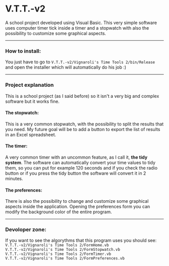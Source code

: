 # V.T.T.-v2
A school project developed using Visual Basic. This very simple software uses computer timer tick inside a timer and a stopwatch with also the possibility to customize some graphical aspects.
<hr/>
<h3>How to install:</h3>
You just have to go to <code>V.T.T.-v2/Vignaroli's Time Tools 2/bin/Release</code> and open the installer which will automatically do his job :)
<hr/>
<h3>Project explanation</h3>
This is a school project (as I said before) so it isn't a very big and complex software but it works fine.
<h4>The stopwatch:</h4>
This is a very common stopwatch, with the possibility to split the results that you need. My future goal will be to add a button to export the list of results in an Excel spreadsheet.
<h4>The timer:</h4>
A very common timer with an uncommon feature, as I call it, <strong>the tidy system</strong>. The software can automatically convert your time values to tidy them, so you can put for example 120 seconds and if you check the radio button or if you press the tidy button the software will convert it in 2 minutes.
<h4>The preferences:</h4>
There is also the possibility to change and customize some graphical aspects inside the application. Opening the preferences form you can modify the background color of the entire program.
<hr/>
<h3>Devoloper zone:</h4>
If you want to see the algorythms that this program uses you should see:<br>
<code>V.T.T.-v2/Vignaroli's Time Tools 2/FormHome.vb</code><br>
<code>V.T.T.-v2/Vignaroli's Time Tools 2/FormStopwatch.vb</code><br>
<code>V.T.T.-v2/Vignaroli's Time Tools 2/FormTimer.vb</code><br>
<code>V.T.T.-v2/Vignaroli's Time Tools 2/FormPreferences.vb</code>

